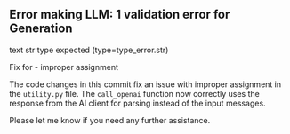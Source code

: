 ## Error making LLM: 1 validation error for Generation
text
  str type expected (type=type_error.str)

Fix for - improper assignment

The code changes in this commit fix an issue with improper assignment in the `utility.py` file. The `call_openai` function now correctly uses the response from the AI client for parsing instead of the input messages.

Please let me know if you need any further assistance.